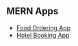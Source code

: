 ## MERN Apps

- [Food Ordering App](https://github.com/prathimacode-hub/Dev-Mint/tree/main/MERN%20Apps/Food%20Ordering%20App)
- [Hotel Booking App](https://github.com/prathimacode-hub/Dev-Mint/tree/main/MERN%20Apps/Hotel%20Booking%20App)
